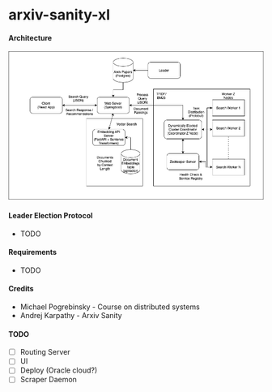 # arxiv-sanity-xl

#### Architecture
![alt text](https://github.com/k-pratyush/arxiv-sanity-xl/blob/main/docs/architecture.png?raw=true)

#### Leader Election Protocol
- TODO

#### Requirements
- TODO

#### Credits
- Michael Pogrebinsky - Course on distributed systems
- Andrej Karpathy - Arxiv Sanity

#### TODO
- [ ] Routing Server
- [ ] UI
- [ ] Deploy (Oracle cloud?)
- [ ] Scraper Daemon

